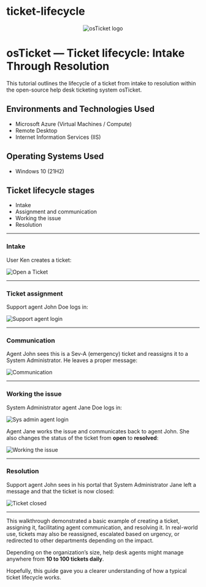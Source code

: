 # ticket-lifecycle
<p align="center">
  <img src="https://i.imgur.com/Clzj7Xs.png" alt="osTicket logo" />
</p>

# osTicket — Ticket lifecycle: Intake Through Resolution

This tutorial outlines the lifecycle of a ticket from intake to resolution within the open-source help desk ticketing system osTicket.

## Environments and Technologies Used
- Microsoft Azure (Virtual Machines / Compute)  
- Remote Desktop  
- Internet Information Services (IIS)

## Operating Systems Used
- Windows 10 (21H2)

## Ticket lifecycle stages
- Intake  
- Assignment and communication  
- Working the issue  
- Resolution

---

### Intake
User Ken creates a ticket:

![Open a Ticket](https://i.imgur.com/ewueu9b.png)

---

### Ticket assignment
Support agent John Doe logs in:

![Support agent login](https://i.imgur.com/i3sa7FH.jpg)

---

### Communication
Agent John sees this is a Sev-A (emergency) ticket and reassigns it to a System Administrator. He leaves a proper message:

![Communication](https://i.imgur.com/wVucqKf.png)

---

### Working the issue
System Administrator agent Jane Doe logs in:

![Sys admin agent login](https://i.imgur.com/i61WQKi.jpg)

Agent Jane works the issue and communicates back to agent John. She also changes the status of the ticket from **open** to **resolved**:

![Working the issue](https://i.imgur.com/DYPJufr.png)

---

### Resolution
Support agent John sees in his portal that System Administrator Jane left a message and that the ticket is now closed:

![Ticket closed](https://i.imgur.com/kRpUysm.png)

---

This walkthrough demonstrated a basic example of creating a ticket, assigning it, facilitating agent communication, and resolving it. In real-world use, tickets may also be reassigned, escalated based on urgency, or redirected to other departments depending on the impact.

Depending on the organization’s size, help desk agents might manage anywhere from **10 to 100 tickets daily**.

Hopefully, this guide gave you a clearer understanding of how a typical ticket lifecycle works.
